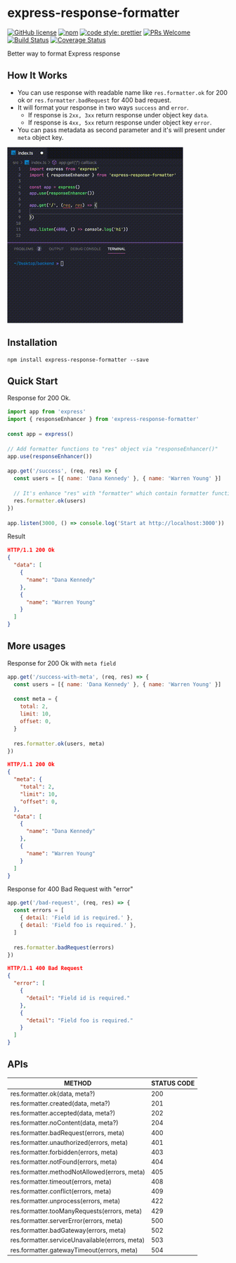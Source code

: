 # express-response-formatter

[![GitHub license](https://img.shields.io/badge/license-MIT-blue.svg)](https://github.com/aofleejay/express-response-formatter/blob/master/LICENSE.md) [![npm](https://img.shields.io/npm/v/express-response-formatter.svg)](https://www.npmjs.com/package/express-response-formatter) [![code style: prettier](https://img.shields.io/badge/code_style-prettier-ff69b4.svg)](https://github.com/prettier/prettier) [![PRs Welcome](https://img.shields.io/badge/PRs-welcome-brightgreen.svg)](http://makeapullrequest.com) [![Build Status](https://travis-ci.org/aofleejay/express-response-formatter.svg?branch=master)](https://travis-ci.org/aofleejay/express-response-formatter) [![Coverage Status](https://coveralls.io/repos/github/aofleejay/express-response-formatter/badge.svg?branch=master)](https://coveralls.io/github/aofleejay/express-response-formatter?branch=master)

Better way to format Express response

## How It Works

- You can use response with readable name like `res.formatter.ok` for 200 ok or `res.formatter.badRequest` for 400 bad request.
- It will format your response in two ways `success` and `error`.
  - If response is `2xx, 3xx` return response under object key `data`.
  - If response is `4xx, 5xx` return response under object key `error`.
- You can pass metadata as second parameter and it's will present under `meta` object key.

![Usage](usage.gif)

## Installation

```
npm install express-response-formatter --save
```

## Quick Start

Response for 200 Ok.

```js
import app from 'express'
import { responseEnhancer } from 'express-response-formatter'

const app = express()

// Add formatter functions to "res" object via "responseEnhancer()"
app.use(responseEnhancer())

app.get('/success', (req, res) => {
  const users = [{ name: 'Dana Kennedy' }, { name: 'Warren Young' }]

  // It's enhance "res" with "formatter" which contain formatter functions
  res.formatter.ok(users)
})

app.listen(3000, () => console.log('Start at http://localhost:3000'))
```

Result

```json
HTTP/1.1 200 Ok
{
  "data": [
    {
      "name": "Dana Kennedy"
    },
    {
      "name": "Warren Young"
    }
  ]
}
```

## More usages

Response for 200 Ok with `meta field`

```js
app.get('/success-with-meta', (req, res) => {
  const users = [{ name: 'Dana Kennedy' }, { name: 'Warren Young' }]

  const meta = {
    total: 2,
    limit: 10,
    offset: 0,
  }

  res.formatter.ok(users, meta)
})
```

```json
HTTP/1.1 200 Ok
{
  "meta": {
    "total": 2,
    "limit": 10,
    "offset": 0,
  },
  "data": [
    {
      "name": "Dana Kennedy"
    },
    {
      "name": "Warren Young"
    }
  ]
}
```

Response for 400 Bad Request with "error"

```js
app.get('/bad-request', (req, res) => {
  const errors = [
    { detail: 'Field id is required.' },
    { detail: 'Field foo is required.' },
  ]

  res.formatter.badRequest(errors)
})
```

```json
HTTP/1.1 400 Bad Request
{
  "error": [
    {
      "detail": "Field id is required."
    },
    {
      "detail": "Field foo is required."
    }
  ]
}
```

## APIs

| METHOD                                         | STATUS CODE |
| ---------------------------------------------- | ----------- |
| res.formatter.ok(data, meta?)                  | 200         |
| res.formatter.created(data, meta?)             | 201         |
| res.formatter.accepted(data, meta?)            | 202         |
| res.formatter.noContent(data, meta?)           | 204         |
| res.formatter.badRequest(errors, meta)         | 400         |
| res.formatter.unauthorized(errors, meta)       | 401         |
| res.formatter.forbidden(errors, meta)          | 403         |
| res.formatter.notFound(errors, meta)           | 404         |
| res.formatter.methodNotAllowed(errors, meta)   | 405         |
| res.formatter.timeout(errors, meta)            | 408         |
| res.formatter.conflict(errors, meta)           | 409         |
| res.formatter.unprocess(errors, meta)          | 422         |
| res.formatter.tooManyRequests(errors, meta)    | 429         |
| res.formatter.serverError(errors, meta)        | 500         |
| res.formatter.badGateway(errors, meta)         | 502         |
| res.formatter.serviceUnavailable(errors, meta) | 503         |
| res.formatter.gatewayTimeout(errors, meta)     | 504         |
